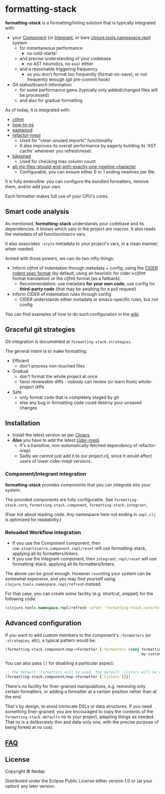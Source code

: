 # formatting-stack

**formatting-stack** is a formatting/linting solution that is typically integrated with:

* your [Component](https://github.com/stuartsierra/component) (or [Integrant](https://github.com/weavejester/integrant), or bare [clojure.tools.namespace.repl](https://github.com/clojure/tools.namespace)) system
  * for instantaneous performance
    * no cold-starts!
  * and precise understanding of your codebase
    * no AST heuristics, no `eval` either
  * and a reasonable triggering frequency
    * so you don't format too frequently (format-on-save), or not frequently enough (git pre-commit hook)
* Git status/branch information
  * for some performance gains (typically only added/changed files will be processed)
  * and also for gradual formatting

As of today, it is integrated with:

  * [cljfmt](https://github.com/weavejester/cljfmt)
  * [how-to-ns](https://github.com/gfredericks/how-to-ns)
  * [eastwood](https://github.com/jonase/eastwood)
  * [refactor-nrepl](https://github.com/clojure-emacs/refactor-nrepl)
    * Used for "clean unused imports" functionality
    * It also improves its overall performance by eagerly building its 'AST cache' whenever you refresh/reset.
  * [bikeshed](https://github.com/dakrone/lein-bikeshed)
    * Used for checking max column count
  * [all-my-files-should-end-with-exactly-one-newline-character](https://github.com/gfredericks/lein-all-my-files-should-end-with-exactly-one-newline-character)
    * Configurable, you can ensure either 0 or 1 ending newlines per file.

It is fully extensible: you can configure the bundled formatters, remove them, and/or add your own.

Each formatter makes full use of your CPU's cores.

## Smart code analysis

As mentioned, **formatting-stack** understands your codebase and its dependencies.
It knows which vars in the project are macros. It also reads the metadata of all function/macro vars.

It also associates `:style` metadata to your project's vars, in a clean manner, when needed.

Armed with those powers, we can do two nifty things:

* Inform cljfmt of indentation through metadata + config, using the [CIDER indent spec format](https://cider.readthedocs.io/en/latest/indent_spec/)
(by default, using an heuristic for cider->cljfmt format translation) or the cljfmt format (as a fallback).
  * Recommendation: use metadata **for your own code**, use config for **third-party code** (that may be awaiting for a pull request)
* Inform CIDER of indentation rules through config
  * CIDER understands either metadata or emacs-specific rules, but not config

You can find examples of how to do such configuration in the [wiki](https://github.com/nedap/formatting-stack/wiki/Indentation-examples).

## Graceful git strategies

Git integration is documented at `formatting-stack.strategies`.

The general intent is to make formatting:

* Efficient
  * don't process non-touched files
* Gradual
  * don't format the whole project at once
  * favor reviewable diffs - nobody can review (or learn from) whole-project diffs
* Safe
  * only format code that is completely staged by git
  * else any bug in formatting code could destroy your unsaved changes

## Installation

* Install the latest version as per [Clojars](https://clojars.org/formatting-stack).
* **Also** you have to add the latest [cider-nrepl](https://clojars.org/cider/cider-nrepl).
  * It's a transitive, non-automatically-fetched dependency of refactor-nrepl.
  * Sadly we cannot just add it to our project.clj, since it would affect users of lower cider-nrepl versions.

### Component/Integrant integration

**formatting-stack** provides components that you can integrate into your system.

The provided components are fully configurable. See `formatting-stack.core`, `formatting-stack.component`, `formatting-stack.integrant`.

(Fear not about reading code. Any namespace here not ending in `impl.clj` is optimized for readability.)

### Reloaded Workflow integration

* If you use the Component component, then `com.stuartsierra.component.repl/reset` will use formatting-stack, applying all its formatters/linters. 
* If you use the Integrant component, then `integrant.repl/reset` will use formatting-stack, applying all its formatters/linters.

The above can be good enough. However `reset`ting your system can be somewhat expensive,
and you may find yourself using `clojure.tools.namespace.repl/refresh` instead.

For that case, you can create some facility (e.g. shortcut, snippet) for the following code:

```clojure
(clojure.tools.namespace.repl/refresh :after 'formatting-stack.core/format!)
```

## Advanced configuration

If you want to add custom members to the component's `:formatters` (or `:strategies`, etc), a typical pattern would be: 

```clojure
(formatting-stack.component/map->Formatter {:formatters (conj formatting-stack.defaults/default-formatters
                                                              my-custom-formatter)})
```

You can also pass `[]` for disabling a particular aspect:

```clojure
;; The default :formatters will be used, the default :linters will be omitted:
(formatting-stack.component/map->Formatter {:linters []}) 
```

There's no facility for finer-grained manipulations, e.g. removing only certain formatters, or adding a formatter at a certain position rather than at the end.

That's by design, to avoid intrincate DSLs or data structures.
If you need something finer-grained, you are encouraged to copy the contents of the `formatting-stack.defaults` ns to your project, adapting things as needed.
That ns is a deliberately thin and data-only one, with the precise purpose of being forked at no cost.  

## [FAQ](https://github.com/nedap/formatting-stack/wiki/FAQ)

## License

Copyright © Nedap

Distributed under the Eclipse Public License either version 1.0 or (at
your option) any later version.
